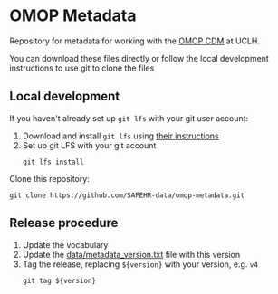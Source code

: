 # OMOP Metadata

Repository for metadata for working with the [OMOP CDM](https://ohdsi.github.io/CommonDataModel/) at UCLH.

You can download these files directly or follow the local development instructions to use git to clone the files

## Local development

If you haven't already set up `git lfs` with your git user account:

1. Download and install `git lfs` using [their instructions](https://git-lfs.com/)
2. Set up git LFS with your git account
    ```shell
    git lfs install
    ```

Clone this repository:

```shell
git clone https://github.com/SAFEHR-data/omop-metadata.git
```

## Release procedure

1. Update the vocabulary
2. Update the [data/metadata_version.txt](data/metadata_version.txt) file with this version
3. Tag the release, replacing `${version}` with your version, e.g. `v4`
    ```shell
    git tag ${version}
    ```

